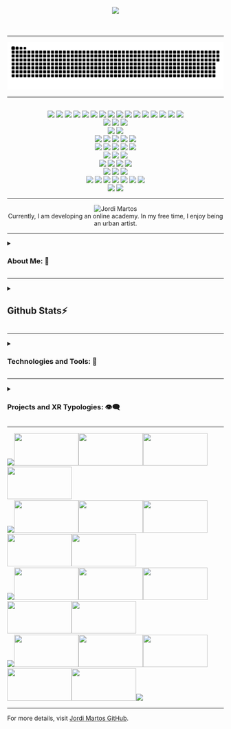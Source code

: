 <p align="center">
 <img src="https://github.com/PublicAudiovisualXR/Site_PublicAudiovisual_XR/blob/main/assets/Images/Gif/PuGlicth.gif"/><br><br>
 <img src="https://komarev.com/ghpvc/?username=jordimartos&style=for-the-badge&color=blueviolet" alt=""/>
</P>

---

<p align="center">
 <img width="1000" src="assets/github-snake.svg" alt="snake"/>
</p>

---

<p align="center">
 <br>
 <img src="https://img.shields.io/badge/Patreon-F96854?style=for-the-badge&logo=patreon&logoColor=white"/>
 <img src="https://img.shields.io/badge/LinkedIn-0077B5?style=for-the-badge&logo=linkedin&logoColor=white"/>
 <img src="https://img.shields.io/badge/Behance-0054F7?style=for-the-badge&logo=behance&logoColor=white"/>
 <img src="https://img.shields.io/badge/AngelList-000000?style=for-the-badge&logo=AngelList&logoColor=white"/>
 <img src="https://img.shields.io/badge/Google_Play-414141?style=for-the-badge&logo=google-play&logoColor=white"/>
 <img src="https://img.shields.io/badge/YouTube-FF0000?style=for-the-badge&logo=youtube&logoColor=white"/>
 <img src="https://img.shields.io/badge/Steam-000000?style=for-the-badge&logo=steam&logoColor=white"/>
 <img src="https://img.shields.io/badge/Codepen-000000?style=for-the-badge&logo=codepen&logoColor=white"/>
 <img src="https://img.shields.io/badge/TikTok-000000?style=for-the-badge&logo=tiktok&logoColor=white"/>
 <img src="https://img.shields.io/badge/Mastodon-6364FF?style=for-the-badge&logo=Mastodon&logoColor=white"/>
 <img src="https://img.shields.io/badge/X-000000?style=for-the-badge&logo=x&logoColor=white"/>
 <img src="https://img.shields.io/badge/WhatsApp-25D366?style=for-the-badge&logo=WhatsApp&logoColor=white"/>
 <img src="https://img.shields.io/badge/Facebook-1877F2?style=for-the-badge&logo=facebook&logoColor=white"/>
 <img src="https://img.shields.io/badge/Instagram-E4405F?style=for-the-badge&logo=instagram&logoColor=white"/>
 <img src="https://img.shields.io/badge/Pinterest-%23E60023.svg?&style=for-the-badge&logo=Pinterest&logoColor=white"/>
 <img src="https://img.shields.io/badge/SoundCloud-FF3300?style=for-the-badge&logo=soundcloud&logoColor=white"/>
<br>
 <img src="https://img.shields.io/badge/Academia-fff?style=for-the-badge&logo=academia&logoColor=black"/>
 <img src="https://img.shields.io/badge/Medium-12100E?style=for-the-badge&logo=medium&logoColor=white"/>
 <img src="https://img.shields.io/badge/Slideshare-0077B5?style=for-the-badge&logo=slideshare&logoColor=white"/>
<br>
 <img src="https://img.shields.io/badge/PayPal-00457C?style=for-the-badge&logo=paypal&logoColor=white"/>
 <img src="https://img.shields.io/badge/Stripe-626CD9?style=for-the-badge&logo=Stripe&logoColor=white"/>
<br>
 <img src="https://img.shields.io/badge/Twitch-9146FF?style=for-the-badge&logo=twitch&logoColor=white"/>
 <img src="https://img.shields.io/badge/Udemy-EC5252?style=for-the-badge&logo=Udemy&logoColor=white"/>
 <img src="https://img.shields.io/badge/W3Schools-04AA6D?style=for-the-badge&logo=W3Schools&logoColor=white"/>
 <img src="https://img.shields.io/badge/ChatGPT-74aa9c?style=for-the-badge&logo=openai&logoColor=white"/>
 <img src="https://img.shields.io/badge/Gemini-8E75B2?style=for-the-badge&logo=googlebard&logoColor=fff"/>
<br>
 <img src="https://img.shields.io/badge/Slack-4A154B?style=for-the-badge&logo=slack&logoColor=white"/>
 <img src="https://img.shields.io/badge/Discord-5865F2?style=for-the-badge&logo=discord&logoColor=white"/>
 <img src="https://img.shields.io/badge/Zoom-2D8CFF?style=for-the-badge&logo=zoom&logoColor=white"/>
 <img src="https://img.shields.io/badge/Microsoft_Teams-6264A7?style=for-the-badge&logo=microsoft-teams&logoColor=white"/>
 <img src="https://img.shields.io/badge/Google%20Meet-00897B?style=for-the-badge&logo=google-meet&logoColor=white"/>
<br>
 <img src="https://img.shields.io/badge/web3%20js-F16822?style=for-the-badge&logo=web3.js&logoColor=white"/>
 <img src="https://img.shields.io/badge/Ethereum-3C3C3D?style=for-the-badge&logo=Ethereum&logoColor=white"/>
 <img src="https://img.shields.io/badge/Blockchain.com-121D33?logo=blockchaindotcom&logoColor=fff&style=for-the-badge"/>
<br>
 <img src="https://img.shields.io/badge/Google%20Analytics-E37400?style=for-the-badge&logo=google%20analytics&logoColor=white"/>
 <img src="https://img.shields.io/badge/Google%20Sheets-34A853?style=for-the-badge&logo=google-sheets&logoColor=white"/>
 <img src="https://img.shields.io/badge/Microsoft_Office-D83B01?style=for-the-badge&logo=microsoft-office&logoColor=white"/>
 <img src="https://img.shields.io/badge/Microsoft_Excel-217346?style=for-the-badge&logo=microsoft-excel&logoColor=white"/>
<br> 
 <img src="https://img.shields.io/badge/Adobe%20Creative%20Cloud-DA1F26?style=for-the-badge&logo=Adobe%20Creative%20Cloud&logoColor=white"/>
 <img src="https://img.shields.io/badge/blender-%23F5792A.svg?style=for-the-badge&logo=blender&logoColor=white"/>
 <img src="https://img.shields.io/badge/Godot-478CBF?style=for-the-badge&logo=GodotEngine&logoColor=white"/>
<br>
 <img src="https://img.shields.io/badge/MDN_Web_Docs-black?style=for-the-badge&logo=mdnwebdocs&logoColor=white"/>
 <img src="https://img.shields.io/badge/Markdown-000000?style=for-the-badge&logo=markdown&logoColor=white"/>
 <img src="https://img.shields.io/badge/Xampp-F37623?style=for-the-badge&logo=xampp&logoColor=white"/>
 <img src="https://img.shields.io/badge/WebAssembly-654FF0?style=for-the-badge&logo=WebAssembly&logoColor=white"/>
 <img src="https://img.shields.io/badge/firebase-ffca28?style=for-the-badge&logo=firebase&logoColor=black"/>
 <img src="https://img.shields.io/badge/OpenGL-FFFFFF?style=for-the-badge&logo=opengl"/>
 <img src="https://img.shields.io/badge/VirtualBox-21416b?style=for-the-badge&logo=VirtualBox&logoColor=white"/>
 <br>
 <img src="https://img.shields.io/badge/Arduino-00979D?style=for-the-badge&logo=Arduino&logoColor=white"/>
 <img src="https://img.shields.io/badge/Raspberry%20Pi-A22846?style=for-the-badge&logo=Raspberry%20Pi&logoColor=white"/>
</p>

---

<p align="center">
 <img src="https://github.com/PublicAudiovisualXR/Site_PublicAudiovisual_XR/blob/main/assets/Images/Gif/DemoQXR20_1.gif" title="Jordi Martos"  alt="Jordi Martos"/><br>
 Currently, I am developing an online academy. In my free time, I enjoy being an urban artist.
</p>

---

<details>
<summary>
 
### About Me: 🫴
 
</summary>

I am a passionate researcher in the world of Extended Reality with experience in development, focusing on user experience and the development of digital twins. 
My interests extend to training and development of digital solutions. 

<img src="https://github.com/PublicAudiovisualXR/Site_PublicAudiovisual_XR/blob/main/assets/Images/Gif/DocsU_GarageStories_CCCB.gif" title="PublicAudiovisual XR"  alt="PublicAudiovisual XR"/> 

### Mentoring and talks: 🧠

- 4th International Conference on Virtual Reality
- HealthTech 2030
- The future of HealthTech2030
- DOC-U Experiencias inmersivas
- Festival LH-XR 2020
- GS X DOCSBCN
- LEA (Laboratorio de Educación Aumentada)
- CEFIRE #RealitatVirtual i #RealitatAugmentada a l'aula
- 2ª edició de fira FRICS 2017
- Exposición "Press Start" del Espai Cultura
- Hack And Art Day #8
- Immersió & LeagueOfLegends al JovesSagnier
- Linkafesta 2016 al Jardins de la Pau
- Consumo y creación de contenidos inmersivos (INS Premià de Mar)
- Fotografia esfèrica immersiva al SabaTIC
- Taller RealitatVirtual i Educació al Pla de l'Estany
- RealitatVirtual i Educació a la Jornada mSchools Mobile World Capital
- Frics
- Tecnologia i societat, RealidadVirtual en MakerConvent VR
- Workshop immersiu de Terror amb OculusRift i GoogleCardboard
- Mini Maker Faire Barcelona
- Taller sobre Realidad Virtual y Educación en Espiral, UOC
- III edició Recorreguts Sonors. Accions i Mutacions Sonores
- Realitat Virtual inmersiva i Astronomia
- European Balloon Festival
- MAD Barcelona - II Simultaneous Digital Art Show
- Itnig
- Aumentame
- XIII Jornades Tecnòlogiques de STUCOM
- La Caja Fuerte - Laboratorio Artístico
- TicDate
- 1er Barcelona Virtual Reality Meetup
- Primer taller VR en "Orgatecnos"
- Primera app VR educativa en catalan en "HackatH2On".

</details>

---

<details>
<summary>
 
 ## Github Stats⚡
 
 </summary>

<p align="center">
 <img src="https://github-profile-summary-cards.vercel.app/api/cards/profile-details?username=jordimartos&theme=synthwave"/><br>
 <img width="800" height="220" src="https://streak-stats.demolab.com?user=jordimartos&theme=synthwave&hide_border=true&border_radius=5&card_width=800"><br>  <img width="600" height="200" src="https://github-readme-stats.vercel.app/api?username=jordimartos&show_icons=true&theme=synthwave">
 <img width="400" height="200" src="https://github-readme-stats.vercel.app/api/top-langs/?username=jordimartos&size_weight=0.0005&count_weight=0.3&layout=compact&theme=synthwave"><br><br>
  <img src="https://github-readme-activity-graph.vercel.app/graph?username=jordimartos&theme=xcode"/><br><br>
  <img src="https://github-profile-trophy.vercel.app/?username=jordimartos&theme=dracula"/> 
</P>

</details>

---

<details>
<summary>
 
### Technologies and Tools: 🥷

</summary>
 
### Languages:
| Python | C# | JavaScript | PHP | Q# | Solidity | HTML5 | CSS3 |
|----------|----------|----------|----------|----------|----------|----------|----------|
| <img src="https://techstack-generator.vercel.app/python-icon.svg" title="Python"  alt="Python" width="55" height="55"/> | <img src="https://techstack-generator.vercel.app/csharp-icon.svg" title="CSharp"  alt="CSharp" width="55" height="55"/> | <img src="https://techstack-generator.vercel.app/js-icon.svg" title="JavaScript"  alt="JavaScript" width="55" height="55"/> | <img src="https://github.com/devicons/devicon/blob/master/icons/php/php-original.svg" title="PHP"  alt="PHP" width="55" height="55"/> | <img src="https://github.com/devicons/devicon/blob/master/icons/quasar/quasar-original.svg" title="Quasar"  alt="Quasar" width="55" height="55"/> | <img src="https://github.com/devicons/devicon/blob/master/icons/solidity/solidity-original.svg" title="solidity" alt="solidity" width="55" height="55"/> | <img src="https://github.com/devicons/devicon/blob/master/icons/html5/html5-original.svg" title="Html5"  alt="Html5" width="55" height="55"/> | <img src="https://github.com/devicons/devicon/blob/master/icons/css3/css3-original.svg" title="Css3"  alt="Css3" width="55" height="55"/> |

### Frameworks/Libraries:
| PyTorch | ASP.NET | TensorFlow | Unity | Unreal | Xamarin | OpenCV | Bootstrap | Three.js | A-Frame | WebXR |
|----------|----------|----------|----------|----------|----------|----------|----------|----------|----------|----------|
| <img src="https://github.com/devicons/devicon/blob/master/icons/pytorch/pytorch-original.svg" title="PyTorch"  alt="PyTorch" width="55" height="55"/> | <img src="https://github.com/dotnet/docs/blob/cb475ed45f881e9462e34764480d3b0ebce85e91/docs/images/hub/netcore.svg" title="ASP .NET Core"  alt="ASP .NET Core" width="55" height="55"/> | <img src="https://github.com/devicons/devicon/blob/master/icons/tensorflow/tensorflow-original.svg" title="TensorFlow"  alt="TensorFlow" width="55" height="55"/> | <img src="https://github.com/devicons/devicon/blob/master/icons/unity/unity-original.svg" title="Unity"  alt="Unity" width="55" height="55"/> | <img src="https://github.com/devicons/devicon/blob/master/icons/unrealengine/unrealengine-original.svg" title="Unreal"  alt="Unreal" width="55" height="55"/> | <img src="https://github.com/devicons/devicon/blob/master/icons/xamarin/xamarin-original.svg" title="Xamarin"  alt="Xamarin" width="55" height="55"/> | <img src="https://github.com/devicons/devicon/blob/master/icons/opencv/opencv-original.svg" title="OpenCV"  alt="OpenCV" width="55" height="55"/> | <img src="https://github.com/devicons/devicon/blob/master/icons/bootstrap/bootstrap-original.svg" title="Bootstrap"  alt="Boostrap" width="55" height="55"/> |<img src="https://github.com/devicons/devicon/blob/master/icons/threejs/threejs-original.svg" title="Bootstrap"  alt="Boostrap" width="55" height="55"/> | <img src="https://upload.wikimedia.org/wikipedia/commons/9/92/A-Frame_logo.png" title="A-Frame"  alt="A-Frame" width="55" height="55"/> | <img src="https://immersiveweb.dev/webxr-logo.svg" title="WebXR"  alt="WebXR" width="55" height="55"/> |

### Data Tools:
| Hadoop | Jupyter | Spyder | MySQL | SAS | Power BI | D3.js | Azure | Google Cloud | Git | GitHub | CUDA |
|----------|----------|----------|----------|----------|----------|----------|----------|----------|----------|----------|----------|
| <img src="https://github.com/devicons/devicon/blob/master/icons/hadoop/hadoop-original.svg" title="Hadoop"  alt="Hadoop" width="55" height="55"/> | <img src="https://github.com/devicons/devicon/blob/master/icons/jupyter/jupyter-original.svg" title="Jupyter"  alt="Jupyter" width="55" height="55"/> | <img src="https://github.com/devicons/devicon/blob/master/icons/spyder/spyder-original.svg" title="Spyder"  alt="Spyder" width="55" height="55"/> | <img src="https://techstack-generator.vercel.app/mysql-icon.svg" title="MySQL"  alt="MySQL" width="55" height="55"/> | <img src="https://techstack-generator.vercel.app/sass-icon.svg" title="SAS"  alt="SAS" width="55" height="55"/> | <img src="https://github.com/microsoft/PowerBI-Icons/blob/main/SVG/Power-BI.svg" title="Power BI"  alt="Power BI" width="55" height="55"/> | <img src="https://github.com/devicons/devicon/blob/master/icons/d3js/d3js-original.svg" title="D3.js"  alt="d3.js" width="55" height="55"/> | <img src="https://github.com/devicons/devicon/blob/master/icons/azure/azure-original.svg" title="Azure"  alt="Azure" width="55" height="55"/> | <img src="https://github.com/devicons/devicon/blob/master/icons/googlecloud/googlecloud-original.svg" title="Google Cloud"  alt="Google Cloud" width="55" height="55"/> | <img src="https://github.com/devicons/devicon/blob/master/icons/git/git-original.svg" title="Git"  alt="Git" width="55" height="55"/> | <img src="https://techstack-generator.vercel.app/github-icon.svg" title="GitHub"  alt="GitHub" width="55" height="55"/> | <img src="https://www-igm.univ-mlv.fr/~dr/XPOSE2011/CUDA/img/nvidia_logo.svg" title="CUDA"  alt="CUDA" width="55" height="55"/> |

### Environments/Testing:
| Visual Studio | Sublime Text | Atom | Android Studio | Xcode | Postman | GitHub Actions | Azure DevOps | JIRA | Trello | npm | Yarn |
|----------|----------|----------|----------|----------|----------|----------|----------|----------|----------|----------|----------|
| <img src="https://github.com/devicons/devicon/blob/master/icons/vscode/vscode-original.svg" title="Visual Studio Code"  alt="Visual Studio Code" width="55" height="55"/> | <img src="https://upload.wikimedia.org/wikipedia/commons/7/79/Breezeicons-apps-48-sublime-text.svg" title="Sublime Text"  alt="Sublime Text" width="55" height="55"/> | <img src="https://github.com/devicons/devicon/blob/master/icons/atom/atom-original.svg" title="Atom"  alt="Atom" width="55" height="55"/> | <img src="https://github.com/devicons/devicon/blob/master/icons/androidstudio/androidstudio-original.svg" title="Android Studio"  alt="Android Studio" width="55" height="55"/> | <img src="https://github.com/devicons/devicon/blob/master/icons/xcode/xcode-original.svg" title="Xcode"  alt="Xcode" width="55" height="55"/> | <img src="https://github.com/devicons/devicon/blob/master/icons/postman/postman-original.svg" title="Postman"  alt="Postman" width="55" height="55"/> |  <img src="https://github.com/devicons/devicon/blob/master/icons/githubactions/githubactions-original.svg" title="GitHub Actions"  alt="GitHub Actions" width="55" height="55"/> | <img src="https://github.com/devicons/devicon/blob/master/icons/azuredevops/azuredevops-original.svg" title="Azure DevOps"  alt="Azure DevOps" width="55" height="55"/> | <img src="https://github.com/devicons/devicon/blob/master/icons/jira/jira-original.svg" title="Jira"  alt="Jira" width="55" height="55"/> | <img src="https://github.com/devicons/devicon/blob/master/icons/trello/trello-original.svg" title="Trello"  alt="Trello" width="55" height="55"/> | <img src="https://github.com/devicons/devicon/blob/master/icons/npm/npm-original-wordmark.svg" title="npm"  alt="npm" width="55" height="55"/> | <img src="https://github.com/devicons/devicon/blob/master/icons/yarn/yarn-original.svg" title="Yarn"  alt="Yarn" width="55" height="55"/> |

### OS:
| Windows | Ubuntu | macOS | Android | Raspbian | Chrome OS | MS-DOS |
|----------|----------|----------|----------|----------|----------|----------|
| <img src="https://github.com/devicons/devicon/blob/master/icons/windows11/windows11-original.svg" title="Windows"  alt="Windows" width="55" height="55"/> | <img src="https://github.com/devicons/devicon/blob/master/icons/ubuntu/ubuntu-original.svg" title="Ubuntu"  alt="Ubuntu" width="55" height="55"/> | <img src="https://github.com/devicons/devicon/blob/master/icons/apple/apple-original.svg" title="macOS"  alt="macOS" width="55" height="55"/> | <img src="https://github.com/devicons/devicon/blob/master/icons/android/android-original.svg" title="Android"  alt="Android" width="55" height="55"/> | <img src="https://github.com/goranvasic/svg-logos/blob/main/raspberry-pi-logo.svg" title="Raspbian"  alt="Rasbian" width="55" height="55"/> | <img src="https://github.com/devicons/devicon/blob/master/icons/chrome/chrome-original.svg" title="Google OS"  alt="Google OS" width="55" height="55"/> | <img src="https://github.com/devicons/devicon/blob/master/icons/msdos/msdos-original.svg" title="MS-DOS"  alt="MS-DOS" width="55" height="55"/> |

### CTF Tools:
| OpenSSL | tcpdump | PowerShell | base64 |
|----------|----------|----------|----------|
| <img src="https://github.com/openssl/web/blob/master/img/openssl.svg" title="OpenSSL"  alt="OpenSSL" width="55" height="55"/> | <img src="https://github.com/adcimon/badges/blob/main/tcpdump.svg" title="tcpdump"  alt="tcpdump" width="55" height="55"/> | <img src="https://github.com/devicons/devicon/blob/master/icons/powershell/powershell-original.svg" title="PowerShell"  alt="PowerShell" width="55" height="55"/> | <img src="https://www.quickhash-gui.org/wp-content/uploads/2017/07/base64.png" title="base64"  alt="base64" width="55" height="55"/> |

</details>

---

<details>
<summary>
 
### Projects and XR Typologies: 👁️‍🗨️

</summary>
 
- PublicAudiovisual XR (Advice, Development and training).
- QXR20.academy (Storytelling, Audiovisual, XR, IoT).
- Education and Training (Educational Laboratories and Simulations, Professional and Technical Training, Classrooms and Virtual Learning Environments).
- Health and Medicine (Diagnosis and Evaluation, Therapy and Rehabilitation, Medical Training).
- Architecture and Engineering (Design and Prototyping, Simulation and Planning, Visualization and Presentation).
- Art and Culture (Virtual Exhibitions and Museums, Interactive Artistic Experiences, Restoration and Conservation).

| ARCore | ARKit | Spark AR | Effect House | Cardboard | Oculus | HTC Vive | Pico | Varjo | OpenXR | Hololens | Magic Leap |
|----------|----------|----------|----------|----------|----------|----------|----------|----------|----------|----------|----------|
| <img src="https://th.bing.com/th/id/R.dc05a92911d40ebc1bb4722da24b3353?rik=1pK3zGFL1M3UOg&pid=ImgRaw&r=0" title="ARCore"  alt="ARCore" width="55" height="55"/> | <img src="https://th.bing.com/th/id/OIP.Pgro9L-_XcM4kjIlCInp3gHaHa?rs=1&pid=ImgDetMain" title="ARKit"  alt="ARKit" width="55" height="55"/> | <img src="https://th.bing.com/th/id/OIP.tyYn1Hp8N1OWKW8JGzmTaAHaHa?rs=1&pid=ImgDetMain" title="Spark AR"  alt="Spark AR" width="55" height="55"/> | <img src="https://styles.redditmedia.com/t5_5phdlq/styles/communityIcon_3yntv1jnxtc81.png?width=256&s=be1aa9ea972d85c8e89c411ec17a2d7b24822dbd" title="Effect House"  alt="Effect House" width="55" height="55"/> | <img src="https://th.bing.com/th/id/OIP.8-wd9ZnJZxczKhbDE0lDbQHaFQ?rs=1&pid=ImgDetMain" title="Cardboard"  alt="Cardboard" width="55" height="55"/> | <img src="https://logos-world.net/wp-content/uploads/2021/02/Oculus-Emblem.jpg" title="Oculus"  alt="Oculus" width="55" height="55"/> | <img src="https://th.bing.com/th/id/OIP.MHYNRTWTL7mB1CpokSkrOwAAAA?rs=1&pid=ImgDetMain" title="HTC Vive"  alt="HTC Vive" width="55" height="55"/> | <img src="https://th.bing.com/th/id/OIP.yWkoa3AVabSgou_NEvmlwgAAAA?w=256&h=256&rs=1&pid=ImgDetMain" title="Pico"  alt="Pico" width="55" height="55"/> | <img src="https://i.scdn.co/image/3bc05fa6e5322bcf210ff9aa546c3f11fcdb5649" title="Varjo"  alt="Varjo" width="55" height="55"/> | <img src="https://www.linuxadictos.com/wp-content/uploads/openxr-logo-2-500x281.jpg" title="OpenXR"  alt="OpenXR" width="55" height="55"/> | <img src="https://th.bing.com/th/id/R.6b2be0fe224bba0729f2c7a937ebe21a?rik=1uNNZBvWm9Tcmg&pid=ImgRaw&r=0" title="Hololens"  alt="Hololens" width="55" height="55"/> | <img src="https://tm.ibxk.com.br/2020/07/07/07130411460331.jpg" title="Magic Leap"  alt="Magic Leap" width="55" height="55"/> |

</details>
 
---
<img height="75" src="https://github.com/PublicAudiovisualXR/Site_PublicAudiovisual_XR/blob/main/assets/Images/AI/IntroAI.png"/><img width="150" height="75" src="https://github.com/PublicAudiovisualXR/Site_PublicAudiovisual_XR/blob/main/assets/Images/Gif/TexturaInterna.gif"/><img width="150" height="75" src="https://github.com/PublicAudiovisualXR/Site_PublicAudiovisual_XR/blob/main/assets/Images/Gif/CurveImage.gif"/><img width="150" height="75" src="https://github.com/PublicAudiovisualXR/Site_PublicAudiovisual_XR/blob/main/assets/Images/Gif/TexturaExterna.gif"/><img width="150" height="75" src="https://github.com/PublicAudiovisualXR/Site_PublicAudiovisual_XR/blob/main/assets/Images/Gif/BotonGeometria.gif"/>
<br>
<img height="75" src="https://github.com/PublicAudiovisualXR/Site_PublicAudiovisual_XR/blob/main/assets/Images/AI/Iot%20Front.png"/><img width="150" height="75" src="https://github.com/PublicAudiovisualXR/Site_PublicAudiovisual_XR/blob/main/assets/Images/Gif/Evolucio.net.gif"/><img width="150" height="75" src="https://github.com/PublicAudiovisualXR/Site_PublicAudiovisual_XR/blob/main/assets/Images/Gif/Evolucio.net1.gif"/><img width="150" height="75" src="https://github.com/PublicAudiovisualXR/Site_PublicAudiovisual_XR/blob/main/assets/Images/Gif/Evolucio.net2.gif"/><img width="150" height="75" src="https://github.com/PublicAudiovisualXR/Site_PublicAudiovisual_XR/blob/main/assets/Images/Gif/VisitaVirtualHUBBellvitgeInt.gif"/><img width="150" height="75" src="https://github.com/PublicAudiovisualXR/Site_PublicAudiovisual_XR/blob/main/assets/Images/Gif/VisitaVirtualHUBBellvitge.gif"/>
<br>
<img height="75" src="https://github.com/PublicAudiovisualXR/Site_PublicAudiovisual_XR/blob/main/assets/Images/AI/chuky.png"/><img width="150" height="75" src="https://github.com/PublicAudiovisualXR/Site_PublicAudiovisual_XR/blob/main/assets/Images/Gif/Hunter.gif"/><img width="150" height="75" src="https://github.com/PublicAudiovisualXR/Site_PublicAudiovisual_XR/blob/main/assets/Images/Gif/Animations2D.gif"/><img width="150" height="75" src="https://github.com/PublicAudiovisualXR/Site_PublicAudiovisual_XR/blob/main/assets/Images/Gif/SontraficGif.gif"/><img width="150" height="75" src="https://github.com/PublicAudiovisualXR/Site_PublicAudiovisual_XR/blob/main/assets/Images/Gif/Demo3D.gif"/><img width="150" height="75" src="https://github.com/PublicAudiovisualXR/Site_PublicAudiovisual_XR/blob/main/assets/Images/Gif/Almacelless.gif"/>
<br>
<img height="75" src="https://github.com/PublicAudiovisualXR/Site_PublicAudiovisual_XR/blob/main/assets/Images/AI/zoombieMovil.png"/><img width="150" height="75" src="https://github.com/PublicAudiovisualXR/Site_PublicAudiovisual_XR/blob/main/assets/Images/Gif/2DCityTowm.gif"/><img width="150" height="75" src="https://github.com/PublicAudiovisualXR/Site_PublicAudiovisual_XR/blob/main/assets/Images/Gif/CreatorKit.gif"/><img width="150" height="75" src="https://github.com/PublicAudiovisualXR/Site_PublicAudiovisual_XR/blob/main/assets/Images/Gif/Kart20.gif"/><img width="150" height="75" src="https://github.com/PublicAudiovisualXR/Site_PublicAudiovisual_XR/blob/main/assets/Images/Gif/FirstPlayerShootingTerror20.gif"/><img width="150" height="75" src="https://github.com/PublicAudiovisualXR/Site_PublicAudiovisual_XR/blob/main/assets/Images/Gif/Lego.gif"/><img height="75" src="https://github.com/PublicAudiovisualXR/Site_PublicAudiovisual_XR/blob/main/assets/Images/AI/Storyt%20Front.png"/>

---

For more details, visit [Jordi Martos GitHub](https://github.com/jordimartos).
